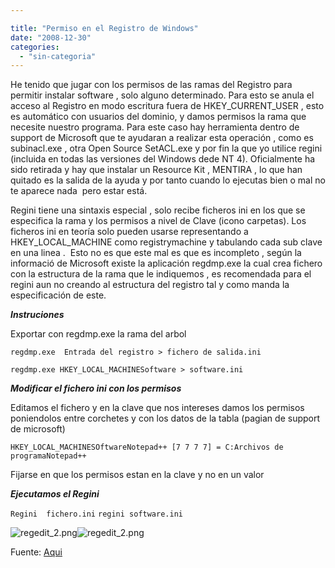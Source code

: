 ```yaml
---

title: "Permiso en el Registro de Windows"
date: "2008-12-30"
categories: 
  - "sin-categoria"
---
```


He tenido que jugar con los permisos de las ramas del Registro para permitir instalar software , solo alguno determinado. Para esto se anula el acceso al Registro en modo escritura fuera de HKEY\_CURRENT\_USER , esto es automático con usuarios del dominio, y damos permisos la rama que necesite nuestro programa. Para este caso hay herramienta dentro de support de Microsoft que te ayudaran a realizar esta operación , como es subinacl.exe , otra Open Source SetACL.exe y por fin la que yo utilice regini (incluida en todas las versiones del Windows dede NT 4). Oficialmente ha sido retirada y hay que instalar un Resource Kit , MENTIRA , lo que han quitado es la salida de la ayuda y por tanto cuando lo ejecutas bien o mal no te aparece nada  pero estar está.

Regini tiene una sintaxis especial , solo recibe ficheros ini en los que se especifica la rama y los permisos a nivel de Clave (icono carpetas). Los ficheros ini en teoría solo pueden usarse representando a HKEY\_LOCAL\_MACHINE como registrymachine y tabulando cada sub clave en una linea .  Esto no es que este mal es que es incompleto , según la informació de Microsoft existe la aplicación regdmp.exe la cual crea fichero con la estructura de la rama que le indiquemos , es recomendada para el regini aun no creando al estructura del registro tal y como manda la especificación de este.

_**Instruciones**_

Exportar con regdmp.exe la rama del arbol

`regdmp.exe  Entrada del registro > fichero de salida.ini`

`regdmp.exe HKEY_LOCAL_MACHINESoftware > software.ini`

_**Modificar el fichero ini con los permisos**_

Editamos el fichero y en la clave que nos intereses damos los permisos poniendolos entre corchetes y con los datos de la tabla (pagian de support de microsoft)

`HKEY_LOCAL_MACHINESOftwareNotepad++ [7 7 7 7] = C:Archivos de programaNotepad++`

Fijarse en que los permisos estan en la clave y no en un valor

_**Ejecutamos el Regini**_

`Regini  fichero.ini` `regini software.ini`

![regedit_2.png](images/regedit_1.png)![regedit_2.png](images/regedit_2.png)

Fuente: [Aqui](https://support.microsoft.com/kb/237607)
